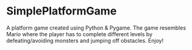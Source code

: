 # SimplePlatformGame
A platform game created using Python & Pygame. The game resembles Mario where the player has to complete different levels by defeating/avoiding monsters and jumping off obstacles. Enjoy!
